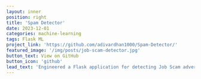 ```yaml
---
layout: inner
position: right
title: 'Spam Detector'
date: 2023-12-01
categories: machine-learning
tags: Flask ML
project_link: 'https://github.com/adivardhan1000/Spam-Detector/'
featured_image: '/img/posts/job-scam-detector.jpg'
button_text: View on GitHub
button_icon: 'github'
lead_text: 'Engineered a Flask application for detecting Job Scam advertisements, coupled with a comparative analysis of ML training methods.'
---
```

